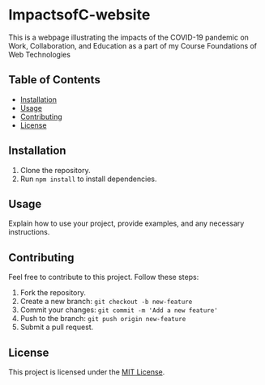 # ImpactsofC-website
This is a webpage illustrating the impacts of the COVID-19 pandemic on Work, Collaboration, and Education as a part of my Course Foundations of Web Technologies

## Table of Contents
- [Installation](#index.html)
- [Usage](#usage)
- [Contributing](#contributing)
- [License](#license)

## Installation
1. Clone the repository.
2. Run `npm install` to install dependencies.

## Usage
Explain how to use your project, provide examples, and any necessary instructions.

## Contributing
Feel free to contribute to this project. Follow these steps:
1. Fork the repository.
2. Create a new branch: `git checkout -b new-feature`
3. Commit your changes: `git commit -m 'Add a new feature'`
4. Push to the branch: `git push origin new-feature`
5. Submit a pull request.

## License
This project is licensed under the [MIT License](LICENSE).
